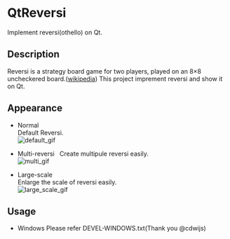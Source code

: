 # QtReversi
Implement reversi(othello) on Qt.

## Description
Reversi is a strategy board game for two players, played on an 8×8 uncheckered board.([wikipedia](https://en.wikipedia.org/wiki/Reversi))
This project imprement reversi and show it on Qt.

## Appearance
- Normal  
Default Reversi.  
![default_gif](https://github.com/hmhm903/QtReversi/blob/master/img/default.gif)

- Multi-reversi  
Create multipule reversi easily.  
![multi_gif](https://github.com/hmhm903/QtReversi/blob/master/img/multi.gif)

- Large-scale  
Enlarge the scale of reversi easily.  
![large_scale_gif](https://github.com/hmhm903/QtReversi/blob/master/img/large-scale.gif)  

## Usage
- Windows
Please refer DEVEL-WINDOWS.txt(Thank you @cdwijs)
